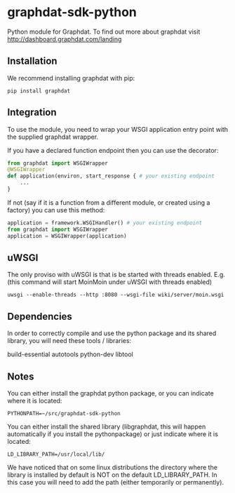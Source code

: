 graphdat-sdk-python
===================

Python module for Graphdat. To find out more about graphdat visit http://dashboard.graphdat.com/landing

Installation
------------

We recommend installing graphdat with pip:

```
pip install graphdat
```


Integration
-----------

To use the module, you need to wrap your WSGI application entry point with the supplied graphdat wrapper.

If you have a declared function endpoint then you can use the decorator:

```python
from graphdat import WSGIWrapper
@WSGIWrapper
def application(environ, start_response { # your existing endpoint
	...
}
```

If not (say if it is a function from a different module, or created using a factory) you can use this method:

```python
application = framework.WSGIHandler() # your existing endpoint
from graphdat import WSGIWrapper
application = WSGIWrapper(application)
```

uWSGI
-----

The only proviso with uWSGI is that is be started with threads enabled. E.g. (this command will start MoinMoin under uWSGI with threads enabled)

```
uwsgi --enable-threads --http :8080 --wsgi-file wiki/server/moin.wsgi
```

Dependencies
------------

In order to correctly compile and use the python package and its shared library, you will need these tools / libraries:

build-essential
autotools
python-dev
libtool


Notes
-----

You can either install the graphdat python package, or you can indicate where it is located:

```
PYTHONPATH=~/src/graphdat-sdk-python
```

You can either install the shared library (libgraphdat, this will happen automatically if you install the pythonpackage) or just indicate where it is located:

```
LD_LIBRARY_PATH=/usr/local/lib/
```

We have noticed that on some linux distributions the directory where the library is installed by default is NOT on the default LD_LIBRARY_PATH. In this case you will need to add the path (either temporarily or permanently).
